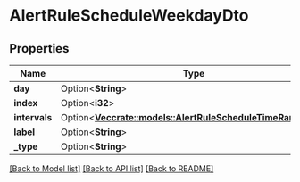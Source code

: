 # AlertRuleScheduleWeekdayDto

## Properties

| Name          | Type                                                                                              | Description | Notes      |
| ------------- | ------------------------------------------------------------------------------------------------- | ----------- | ---------- |
| **day**       | Option<**String**>                                                                                |             | [optional] |
| **index**     | Option<**i32**>                                                                                   |             | [optional] |
| **intervals** | Option<[**Vec<crate::models::AlertRuleScheduleTimeRangeDto>**](AlertRuleScheduleTimeRangeDto.md)> |             | [optional] |
| **label**     | Option<**String**>                                                                                |             | [optional] |
| **_type**     | Option<**String**>                                                                                |             | [optional] |

[[Back to Model list]](../README.md#documentation-for-models) [[Back to API list]](../README.md#documentation-for-api-endpoints) [[Back to README]](../README.md)
